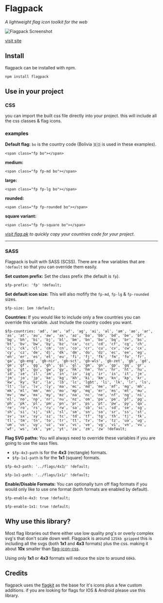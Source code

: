 # Flagpack
_A lightweight flag icon toolkit for the web_

![Flagpack Screenshot](https://flag.pk/og.jpg)

[visit site](https://flag.pk/world)


## Install
flagpack can be installed with npm.

```
npm install flagpack 
```
## Use in your project

### CSS
you can import the built css file directly into your project. this will include all the css classes & flag icons.

### examples

**Default flag:** `bo` is the country code (Bolivia 🇧🇴 is used in these examples).

`<span class="fp bo"></span>`

**medium:**

`<span class="fp fp-md bo"></span>`

**large:**

`<span class="fp fp-lg bo"></span>`

**rounded:**

`<span class="fp fp-rounded bo"></span>`

**square variant:**

`<span class="fp fp-square bo"></span>`


_[visit flag.pk](https://flag.pk/world) to quickly copy your countries code for your project._

---

### SASS
Flagpack is built with SASS (SCSS). There are a few variables that are `!default` so that you can override them easily.

**Set custom prefix:** Set the class prefix (the default is `fp`).

```
$fp-prefix: 'fp' !default;
```

**Set default icon size:** This will also mofify the `fp-md`, `fp-lg` & `fp-rounded` sizes.

```
$fp-size: 1em !default;
```

**Countries:** If you would like to include only a few countries you can override this variable. Just Include the country codes you want.

```
$fp-countries: 'ad', 'ae', 'af', 'ag', 'ai', 'al', 'am', 'ao', 'ar', 'as', 'at', 'au', 'aw', 'ax', 'az', 'ba', 'bb', 'bd', 'be', 'bf', 'bg', 'bh', 'bi', 'bj', 'bl', 'bm', 'bn', 'bo', 'bq', 'br', 'bs', 'bt', 'bv', 'bw', 'by', 'bz', 'ca', 'cc', 'cd', 'cf', 'cg', 'ch', 'ci', 'ck', 'cl', 'cm', 'cn', 'co', 'cr', 'cu', 'cv', 'cw', 'cx', 'cy', 'cz', 'de', 'dj', 'dk', 'dm', 'do', 'dz', 'ec', 'ee', 'eg', 'eh', 'er', 'es', 'et', 'eu', 'fi', 'fj', 'fk', 'fm', 'fo', 'fr', 'ga', 'gb-eng', 'gb-nir', 'gb-sct', 'gb-wls', 'gb-zet', 'gb', 'gd', 'ge', 'gf', 'gg', 'gh', 'gi', 'gl', 'gm', 'gn', 'gp', 'gq', 'gr', 'gs', 'gt', 'gu', 'gw', 'gy', 'hk', 'hm', 'hn', 'hr', 'ht', 'hu', 'id', 'ie', 'il', 'im', 'in', 'io', 'iq', 'ir', 'is', 'it', 'je', 'jm', 'jo', 'jp', 'ke', 'kg', 'kh', 'ki', 'km', 'kn', 'kp', 'kr', 'kw', 'ky', 'kz', 'la', 'lb', 'lc', 'lgbt', 'li', 'lk', 'lr', 'ls', 'lt', 'lu', 'lv', 'ly', 'ma', 'mc', 'md', 'me', 'mf', 'mg', 'mh', 'mk', 'ml', 'mm', 'mn', 'mo', 'mp', 'mq', 'mr', 'ms', 'mt', 'mu', 'mv', 'mw', 'mx', 'my', 'mz', 'na', 'nc', 'ne', 'nf', 'ng', 'ni', 'nl', 'no', 'np', 'nr', 'nu', 'nz', 'om', 'pa', 'pe', 'pf', 'pg', 'ph', 'pk', 'pl', 'pm', 'pn', 'pr', 'ps', 'pt', 'pw', 'py', 'qa', 're', 'ro', 'rs', 'ru', 'rw', 'sa', 'sb', 'sc', 'sd', 'se', 'sg', 'sh', 'si', 'sj', 'sk', 'sl', 'sm', 'sn', 'so', 'sr', 'ss', 'st', 'sv', 'sx', 'sy', 'sz', 'tc', 'td', 'tf', 'tg', 'th', 'tj', 'tk', 'tl', 'tm', 'tn', 'to', 'tr', 'tt', 'tv', 'tw', 'tz', 'ua', 'ug', 'um', 'us', 'uy', 'uz', 'va', 'vc', 've', 'vg', 'vi', 'vn', 'vu', 'wf', 'ws', 'xk', 'ye', 'yt', 'za', 'zm', 'zw' !default;
```


**Flag SVG paths:** You will always need to override these variables if you are going to use the sass files. 

* `$fp-4x3-path` is for the **4x3** (rectangle) formats. 
* `$fp-1x1-path` is for the **1x1** (square) formats.

```
$fp-4x3-path: '../flags/4x3/' !default;
```
```
$fp-1x1-path: '../flags/1x1/' !default;
```

**Enable/Disable Formats:** You can optionally turn off flag formats if you would only like to use one format (both formats are enabled by default).

```
$fp-enable-4x3: true !default;
```
```
$fp-enable-1x1: true !default;
```

## Why use this library?
Most flag libraries out there either use low quality png's or overly complex svg's that don't scale down well. Flagpack is around `125kb gzipped` this is including all the svgs (both **1x1** and **4x3** formats) plus the css. making it about **10x** smaller than [flag-icon-css](https://github.com/lipis/flag-icon-css).

Using only **1x1** or **4x3** formats will reduce the size to around `60kb`.

## Credits
flagpack uses the [flagkit](https://github.com/madebybowtie/FlagKit) as the base for it's icons plus a few custom additions. if you are looking for flags for IOS & Android please use this library.
